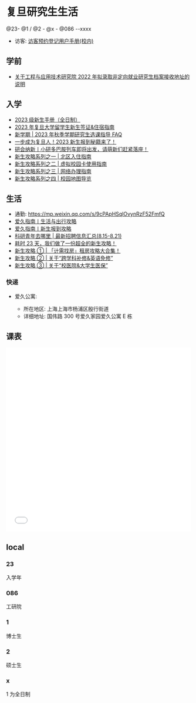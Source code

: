 # 复旦研究生生活

@23- @1 / @2 - @x - @086 --xxxx

- 访客: [访客预约登记用户手册(校内)](<./assets/pdf/访客预约登记用户手册(校内).pdf>)

## 学前

- [关于工程与应用技术研究院 2022 年拟录取非定向就业研究生档案接收地址的说明](https://faet.fudan.edu.cn/bb/4c/c23954a441164/page.htm)

## 入学

- [2023 级新生手册（全日制）](https://book.yunzhan365.com/qlcbo/ztyc/mobile/index.html)
- [2023 年复旦大学留学生新生签证&住宿指南](https://iso.fudan.edu.cn/ce/8d/c18343a511629/page.htm)
- [新学期 | 2023 年秋季学期研究生选课指导 FAQ](https://mp.weixin.qq.com/s/HD8Tb6zFpliYQ8Ku3cONaw)
- [一步成为复旦人！2023 新生报到秘籍来了！](https://mp.weixin.qq.com/s/oD8wbJzqziFGOcQHFJFR0g)
- [研会纳新丨小研多巴胺列车即将出发，请萌新们赶紧落座！](https://mp.weixin.qq.com/s/QtO7cWxo25vH6Df9egAv_w)
- [新生攻略系列之一 | 北区入住指南](https://mp.weixin.qq.com/s/H-j13YI2PPA60_yZxx--hw)
- [新生攻略系列之二 | 虚拟校园卡使用指南](https://mp.weixin.qq.com/s/GLSXByvl2-NLaHi7SlOvmA)
- [新生攻略系列之三 | 网络办理指南](https://mp.weixin.qq.com/s/M9-V_-7aa7xl2xeDUbYLog)
- [新生攻略系列之四 | 校园地图导览](https://mp.weixin.qq.com/s/1yKkK4Hyt1esFo3UgeZBbw)

## 生活

- 通勤: https://mp.weixin.qq.com/s/9cPApHSqlOvynRzF52FmfQ
- [爱久指南丨生活与出行攻略](https://mp.weixin.qq.com/s/0EiWoQtT9KlGCATYWDnY0Q)
- [爱久指南丨新生报到攻略](https://mp.weixin.qq.com/s/QBbLs5BQ4y1MUnXna3MLYw)
- [科研青年去哪里 | 最新招聘信息汇总(8.15-8.21)](https://mp.weixin.qq.com/s/fWaOTK7YedXCfjrbR53W7Q)
- [耗时 23 天，我们做了一份超全的新生攻略！](https://mp.weixin.qq.com/s/266UtIxE3X8COkuzEKlGgw)
- [新生攻略 ① | 「计需找房」租房攻略大合集！](https://mp.weixin.qq.com/s/kdg0LiOr1cAx1zqBCcZ2gQ)
- [新生攻略 ② | 关于“跨学科补修&英语免修”](https://mp.weixin.qq.com/s/8Yv1ZgZxBvRVO9qwGQtozg)
- [新生攻略 ③ | 关于“校医院&大学生医保”](https://mp.weixin.qq.com/s/L7ZWO2S5ShG5OIyuScdcmQ)

### 快递

- 爱久公寓:

  - 所在地区: 上海上海市杨浦区殷行街道
  - 详细地址: 国伟路 300 号爱久家园爱久公寓 E 栋

## 课表

<iframe src="./assets/course/index.html" width="100%" height="500" frameborder="0" allowfullscreen="true"></iframe>

## local

### 23

入学年

### 086

工研院

### 1

博士生

### 2

硕士生

### x

1 为全日制
